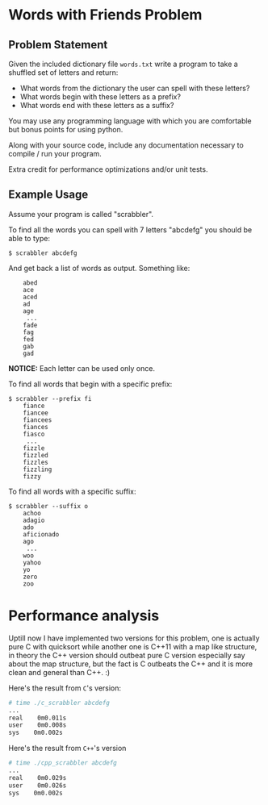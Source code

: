 # Words with Friends Problem

## Problem Statement

Given the included dictionary file `words.txt` write a program to take a shuffled set of letters and return:

 - What words from the dictionary the user can spell with these letters?
 - What words begin with these letters as a prefix?
 - What words end with these letters as a suffix?

You may use any programming language with which you are comfortable but bonus points for using python.

Along with your source code, include any documentation necessary to compile / run your program.

Extra credit for performance optimizations and/or unit tests.

## Example Usage

Assume your program is called "scrabbler".

To find all the words you can spell with 7 letters "abcdefg" you should be able to type:

    $ scrabbler abcdefg

And get back a list of words as output. Something like:

        abed
        ace
        aced
        ad
        age
         ...
        fade
        fag
        fed
        gab
        gad

**NOTICE:** Each letter can be used only once.

To find all words that begin with a specific prefix:

    $ scrabbler --prefix fi
        fiance
        fiancee
        fiancees
        fiances
        fiasco
         ...
        fizzle
        fizzled
        fizzles
        fizzling
        fizzy

To find all words with a specific suffix:

    $ scrabbler --suffix o
        achoo
        adagio
        ado
        aficionado
        ago
         ...
        woo
        yahoo
        yo
        zero
        zoo


# Performance analysis
Uptill now I have implemented two versions for this problem, one is actually pure C with quicksort while another one is C++11 with a map like structure, in theory the C++ version should outbeat pure C version especially say about the map structure, but the fact is C outbeats the C++ and it is more clean and general than C++. :)

Here's the result from ```C```'s version:
```sh
# time ./c_scrabbler abcdefg
...
real    0m0.011s
user    0m0.008s
sys    0m0.002s
```

Here's the result from ```C++```'s version
```sh
# time ./cpp_scrabbler abcdefg
...
real    0m0.029s
user    0m0.026s
sys    0m0.002s
```

